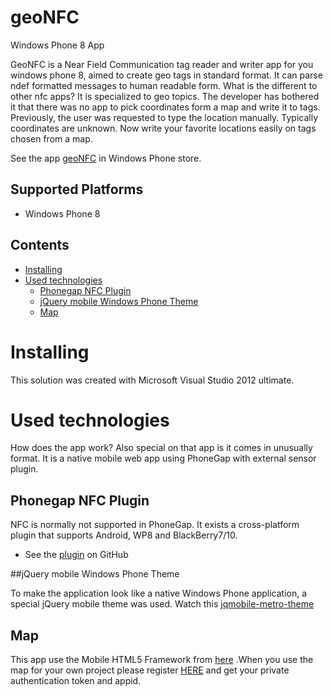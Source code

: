 geoNFC
======

Windows Phone 8 App

GeoNFC is a Near Field Communication tag reader and writer app for you windows phone 8, aimed to create geo tags in standard format. It can parse ndef formatted messages to human readable form. What is the different to other nfc apps? It is specialized to geo topics. The developer has bothered it that there was no app to pick coordinates form a map and write it to tags. Previously, the user was requested to type the location manually. Typically coordinates are unknown. Now write your favorite locations easily on tags chosen from a map.

See the app [geoNFC](http://www.windowsphone.com/de-de/store/app/geonfc/8656f870-b76a-4b88-a8f3-ac46dc218e53) in Windows Phone store.

Supported Platforms
-------------------
* Windows Phone 8

## Contents

* [Installing](#installing)
* [Used technologies](#used-technologies)
  - [Phonegap NFC Plugin](#phonegap-NFC-Plugin)
  - [jQuery mobile Windows Phone Theme](#jQuery-mobile-Windows-Phone-Theme)
  - [Map](#map)
 
# Installing

This solution was created with Microsoft Visual Studio 2012 ultimate. 

# Used technologies

How does the app work? Also special on that app is it comes in unusually format. It is a native mobile web app using PhoneGap with external sensor plugin. 

## Phonegap NFC Plugin

NFC is normally not supported in PhoneGap. It exists a cross-platform plugin that supports Android, WP8 and BlackBerry7/10. 
- See the [plugin](https://github.com/chariotsolutions/phonegap-nfc) on GitHub

##jQuery mobile Windows Phone Theme

To make the application look like a native Windows Phone application, a special jQuery mobile theme was used. Watch this [jqmobile-metro-theme](http://sgrebnov.github.io/jqmobile-metro-theme/)

## Map

This app use the Mobile HTML5 Framework from [here](http://developer.here.com/mobile_html5) .When you use the map for your own project please register [HERE](http://api.developer.nokia.com/) and get your private authentication token and appid.